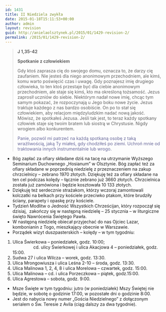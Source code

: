 ```yaml
---
id: 1431
title: II Niedziela zwykła
date: 2015-01-18T15:11:53+00:00
author: admin
layout: revision
guid: http://anielaolsztynek.pl/2015/01/1429-revision-2/
permalink: /2015/01/1429-revision-2/
---
```

> **J 1,35-42**
> 
> **Spotkanie z człowiekiem**
> 
> Gdy ktoś zaprasza cię do swojego domu, oznacza to, że darzy cię zaufaniem. Nie jesteś dla niego anonimowym przechodniem, ale kimś, komu warto poświęcić czas i uwagę. Gdy poznajesz imię drugiego człowieka, to ten ktoś przestaje być dla ciebie anonimowym przechodniem, ale staje się kimś, kto ma określoną tożsamość. Jezus zaprosił uczniów do siebie. Niektórym nadał nowe imię, chcąc tym samym pokazać, że rozpoczynają u Jego boku nowe życie. Jezus traktuje każdego z nas bardzo osobiście. On po to stał się człowiekiem, aby relacjom międzyludzkim nadać nową jakość. Mówisz, że spotkałeś Jezusa. Jeśli tak jest, to teraz każdy spotkany człowiek staje się twoim bratem lub siostrą w Chrystusie. Nigdy wrogiem albo konkurentem.
> 
> <span style="color: #666699;">Panie, pozwól mi patrzeć na każdą spotkaną osobę z taką wrażliwością, jaką Ty miałeś, gdy chodziłeś po ziemi. Uchroń mnie od traktowania innych instrumentalnie lub wrogo.</span>

  * Bóg zapłać za ofiary składane dziś na tacę na utrzymanie Wyższego Seminarium Duchownego &#8222;Hosianum&#8221; w Olsztynie. Bóg zapłać też za ofiary składane w poprzednią niedzielę z przeznaczeniem na zakup chrzcielnicy &#8211; zebrano 1970 złotych. Dziękuję też za ofiary składane na ten cel podczas kolędy &#8211; łącznie zebrano już 3660 złotych. Chrzcielnica została już zamówiona i będzie kosztowała 10 133 złotych.
  * Dziękuję też serdecznie strażakom, którzy wczoraj zamontowali kolczatki na belkach przy kościele przeciwko ptakom, które brudziły ściany, parapety i opaskę przy kościele.
  * Tydzień Modlitw o Jedność Wszystkich Chrześcijan, który rozpoczął się dzisiaj,  zakończy się w następną niedzielę &#8211; 25 stycznia &#8211; w liturgiczne święto Nawrócenia Świętego Pawła.
  * W następną niedzielę obiecał przyjechać do nas Ojciec Lazar, kombonianin z Togo, mieszkający obecnie w Warszawie.
  * Porządek wizyt duszpasterskich &#8211; kolędy &#8211; w tym tygodniu:

<span style="font-size: 16px;"></p> 

<ol>
  <li>
    Ulica Świerkowa &#8211; poniedziałek, godz. 10:00;                                                                cd. ulicy Świerkowej i ulica Akacjowa 4 &#8211; poniedziałek, godz. 15:00.
  </li>
  <li>
    Sudwa 27 i ulica Wilcza &#8211; worek, godz. 13:30.
  </li>
  <li>
    Ulica Mrongowiusza i ulica Leśna 2-10 &#8211; środa, godz. 13:30.
  </li>
  <li>
    Ulica Malinowa 1, 2, 4, 8 i ulica Morelowa &#8211; czwartek, godz. 15:00.
  </li>
  <li>
    Ulica Malinowa &#8211; cd. i ulica Porzeczkowa &#8211; piątek, godz.15:00.
  </li>
  <li>
    Ulica Agrestowa &#8211; sobota, godz. 9:00.
  </li>
</ol>

<ul>
  <li>
    Msze Święte w tym tygodniu: jutro (w poniedziałek) Mszy Świętej nie będzie, w sobotę o godzinie 17:00, w pozostałe dni o godzinie 8:00.
  </li>
  <li>
    Jest do nabycia nowy numer &#8222;Gościa Niedzielnego&#8221; z dołączonym serialem o Św. Teresie z Avila (ciąg dalszy za dwa tygodnie).
  </li>
</ul>

<p>
  </span>
</p>